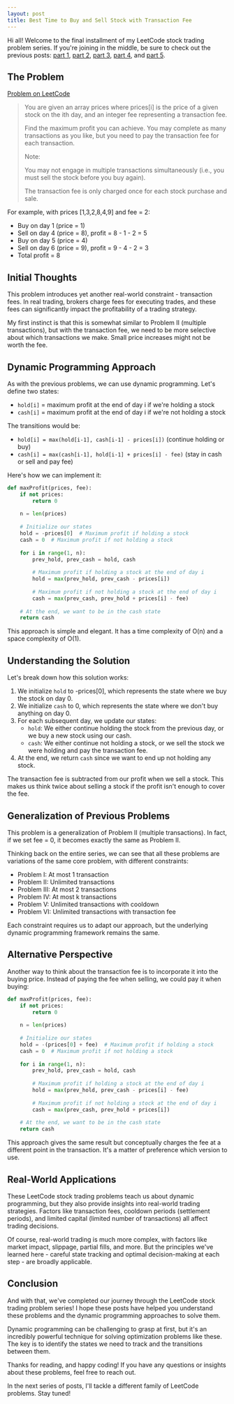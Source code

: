```yaml
---
layout: post
title: Best Time to Buy and Sell Stock with Transaction Fee
---
```


Hi all! Welcome to the final installment of my LeetCode stock trading problem series. If you're joining in the middle, be sure to check out the previous posts: [part 1](/2025/04/14/best-time-to-buy-and-sell-stock/), [part 2](/2025/04/15/best-time-to-buy-and-sell-stock-ii/), [part 3](/2025/04/15/best-time-to-buy-and-sell-stock-iii/), [part 4](/2025/04/15/best-time-to-buy-and-sell-stock-iv/), and [part 5](/2025/04/15/best-time-to-buy-and-sell-stock-with-cooldown/).

## The Problem

[Problem on LeetCode](https://leetcode.com/problems/best-time-to-buy-and-sell-stock-with-transaction-fee/)

<blockquote>
You are given an array prices where prices[i] is the price of a given stock on the ith day, and an integer fee representing a transaction fee.

Find the maximum profit you can achieve. You may complete as many transactions as you like, but you need to pay the transaction fee for each transaction.

Note:

You may not engage in multiple transactions simultaneously (i.e., you must sell the stock before you buy again).

The transaction fee is only charged once for each stock purchase and sale.
</blockquote>

For example, with prices [1,3,2,8,4,9] and fee = 2:
- Buy on day 1 (price = 1)
- Sell on day 4 (price = 8), profit = 8 - 1 - 2 = 5
- Buy on day 5 (price = 4)
- Sell on day 6 (price = 9), profit = 9 - 4 - 2 = 3
- Total profit = 8

## Initial Thoughts

This problem introduces yet another real-world constraint - transaction fees. In real trading, brokers charge fees for executing trades, and these fees can significantly impact the profitability of a trading strategy.

My first instinct is that this is somewhat similar to Problem II (multiple transactions), but with the transaction fee, we need to be more selective about which transactions we make. Small price increases might not be worth the fee.

## Dynamic Programming Approach

As with the previous problems, we can use dynamic programming. Let's define two states:
- `hold[i]` = maximum profit at the end of day i if we're holding a stock
- `cash[i]` = maximum profit at the end of day i if we're not holding a stock

The transitions would be:
- `hold[i] = max(hold[i-1], cash[i-1] - prices[i])` (continue holding or buy)
- `cash[i] = max(cash[i-1], hold[i-1] + prices[i] - fee)` (stay in cash or sell and pay fee)

Here's how we can implement it:

```python
def maxProfit(prices, fee):
    if not prices:
        return 0
    
    n = len(prices)
    
    # Initialize our states
    hold = -prices[0]  # Maximum profit if holding a stock
    cash = 0  # Maximum profit if not holding a stock
    
    for i in range(1, n):
        prev_hold, prev_cash = hold, cash
        
        # Maximum profit if holding a stock at the end of day i
        hold = max(prev_hold, prev_cash - prices[i])
        
        # Maximum profit if not holding a stock at the end of day i
        cash = max(prev_cash, prev_hold + prices[i] - fee)
    
    # At the end, we want to be in the cash state
    return cash
```

This approach is simple and elegant. It has a time complexity of O(n) and a space complexity of O(1).

## Understanding the Solution

Let's break down how this solution works:

1. We initialize `hold` to -prices[0], which represents the state where we buy the stock on day 0.
2. We initialize `cash` to 0, which represents the state where we don't buy anything on day 0.
3. For each subsequent day, we update our states:
   - `hold`: We either continue holding the stock from the previous day, or we buy a new stock using our cash.
   - `cash`: We either continue not holding a stock, or we sell the stock we were holding and pay the transaction fee.
4. At the end, we return `cash` since we want to end up not holding any stock.

The transaction fee is subtracted from our profit when we sell a stock. This makes us think twice about selling a stock if the profit isn't enough to cover the fee.

## Generalization of Previous Problems

This problem is a generalization of Problem II (multiple transactions). In fact, if we set fee = 0, it becomes exactly the same as Problem II.

Thinking back on the entire series, we can see that all these problems are variations of the same core problem, with different constraints:
- Problem I: At most 1 transaction
- Problem II: Unlimited transactions
- Problem III: At most 2 transactions
- Problem IV: At most k transactions
- Problem V: Unlimited transactions with cooldown
- Problem VI: Unlimited transactions with transaction fee

Each constraint requires us to adapt our approach, but the underlying dynamic programming framework remains the same.

## Alternative Perspective

Another way to think about the transaction fee is to incorporate it into the buying price. Instead of paying the fee when selling, we could pay it when buying:

```python
def maxProfit(prices, fee):
    if not prices:
        return 0
    
    n = len(prices)
    
    # Initialize our states
    hold = -(prices[0] + fee)  # Maximum profit if holding a stock
    cash = 0  # Maximum profit if not holding a stock
    
    for i in range(1, n):
        prev_hold, prev_cash = hold, cash
        
        # Maximum profit if holding a stock at the end of day i
        hold = max(prev_hold, prev_cash - prices[i] - fee)
        
        # Maximum profit if not holding a stock at the end of day i
        cash = max(prev_cash, prev_hold + prices[i])
    
    # At the end, we want to be in the cash state
    return cash
```

This approach gives the same result but conceptually charges the fee at a different point in the transaction. It's a matter of preference which version to use.

## Real-World Applications

These LeetCode stock trading problems teach us about dynamic programming, but they also provide insights into real-world trading strategies. Factors like transaction fees, cooldown periods (settlement periods), and limited capital (limited number of transactions) all affect trading decisions.

Of course, real-world trading is much more complex, with factors like market impact, slippage, partial fills, and more. But the principles we've learned here - careful state tracking and optimal decision-making at each step - are broadly applicable.

## Conclusion

And with that, we've completed our journey through the LeetCode stock trading problem series! I hope these posts have helped you understand these problems and the dynamic programming approaches to solve them.

Dynamic programming can be challenging to grasp at first, but it's an incredibly powerful technique for solving optimization problems like these. The key is to identify the states we need to track and the transitions between them.

Thanks for reading, and happy coding! If you have any questions or insights about these problems, feel free to reach out.

In the next series of posts, I'll tackle a different family of LeetCode problems. Stay tuned! 